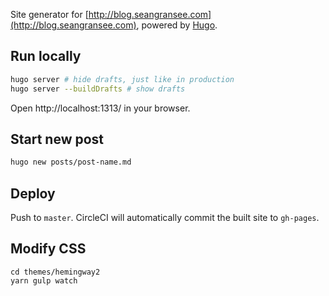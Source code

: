 Site generator for [http://blog.seangransee.com](http://blog.seangransee.com), powered by [Hugo](https://gohugo.io/).

## Run locally

```bash
hugo server # hide drafts, just like in production
hugo server --buildDrafts # show drafts
```

Open http://localhost:1313/ in your browser.

## Start new post

```bash
hugo new posts/post-name.md
```

## Deploy

Push to `master`. CircleCI will automatically commit the built site to `gh-pages`.

## Modify CSS

```
cd themes/hemingway2
yarn gulp watch
```
